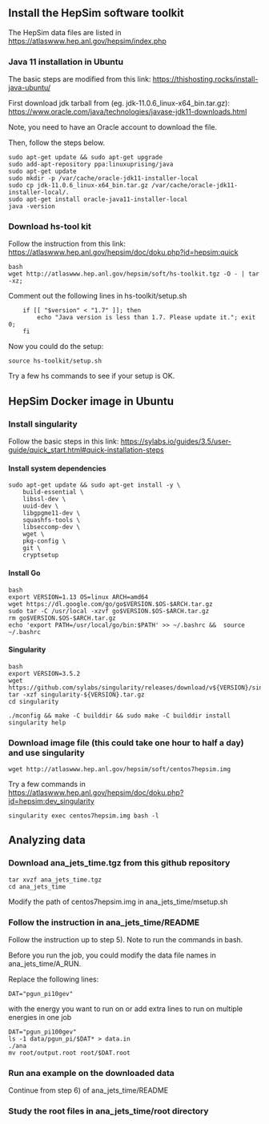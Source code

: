## Install the HepSim software toolkit

The HepSim data files are listed in https://atlaswww.hep.anl.gov/hepsim/index.php

### Java 11 installation in Ubuntu
The basic steps are modified from this link:
https://thishosting.rocks/install-java-ubuntu/

First download jdk tarball from (eg. jdk-11.0.6_linux-x64_bin.tar.gz):
https://www.oracle.com/java/technologies/javase-jdk11-downloads.html

Note, you need to have an Oracle account to download the file.

Then, follow the steps below.
```
sudo apt-get update && sudo apt-get upgrade
sudo add-apt-repository ppa:linuxuprising/java
sudo apt-get update
sudo mkdir -p /var/cache/oracle-jdk11-installer-local
sudo cp jdk-11.0.6_linux-x64_bin.tar.gz /var/cache/oracle-jdk11-installer-local/.
sudo apt-get install oracle-java11-installer-local
java -version
```

### Download hs-tool kit
Follow the instruction from this link:
https://atlaswww.hep.anl.gov/hepsim/doc/doku.php?id=hepsim:quick

```
bash
wget http://atlaswww.hep.anl.gov/hepsim/soft/hs-toolkit.tgz -O - | tar -xz;
```
Comment out the following lines in hs-toolkit/setup.sh

```
    if [[ "$version" < "1.7" ]]; then
        echo "Java version is less than 1.7. Please update it."; exit 0;
    fi

```
Now you could do the setup:
```
source hs-toolkit/setup.sh
```
Try a few hs commands to see if your setup is OK.


## HepSim Docker image in Ubuntu
### Install singularity
Follow the basic steps in this link: https://sylabs.io/guides/3.5/user-guide/quick_start.html#quick-installation-steps

#### Install system dependencies
```
sudo apt-get update && sudo apt-get install -y \
    build-essential \
    libssl-dev \
    uuid-dev \
    libgpgme11-dev \
    squashfs-tools \
    libseccomp-dev \
    wget \
    pkg-config \
    git \
    cryptsetup
```

#### Install Go
```
bash
export VERSION=1.13 OS=linux ARCH=amd64 
wget https://dl.google.com/go/go$VERSION.$OS-$ARCH.tar.gz 
sudo tar -C /usr/local -xzvf go$VERSION.$OS-$ARCH.tar.gz 
rm go$VERSION.$OS-$ARCH.tar.gz
echo 'export PATH=/usr/local/go/bin:$PATH' >> ~/.bashrc &&  source ~/.bashrc
```

#### Singularity
```
bash
export VERSION=3.5.2 
wget https://github.com/sylabs/singularity/releases/download/v${VERSION}/singularity-${VERSION}.tar.gz 
tar -xzf singularity-${VERSION}.tar.gz
cd singularity

./mconfig && make -C builddir && sudo make -C builddir install
singularity help
```

### Download image file (this could take one hour to half a day) and use singularity
```
wget http://atlaswww.hep.anl.gov/hepsim/soft/centos7hepsim.img
```

Try a few commands in https://atlaswww.hep.anl.gov/hepsim/doc/doku.php?id=hepsim:dev_singularity

```
singularity exec centos7hepsim.img bash -l
```

## Analyzing data

### Download ana_jets_time.tgz from this github repository

```
tar xvzf ana_jets_time.tgz
cd ana_jets_time
```

Modify the path of centos7hepsim.img in ana_jets_time/msetup.sh 

### Follow the instruction in ana_jets_time/README 

Follow the instruction up to step 5). Note to run the commands in bash.

Before you run the job, you could modify the data file names in ana_jets_time/A_RUN.

Replace the following lines:
```
DAT="pgun_pi10gev"
```

with the energy you want to run on or add extra lines to run on multiple energies in one job
```
DAT="pgun_pi100gev"
ls -1 data/pgun_pi/$DAT* > data.in
./ana
mv root/output.root root/$DAT.root
```


### Run ana example on the downloaded data

Continue from step 6) of ana_jets_time/README


### Study the root files in ana_jets_time/root directory